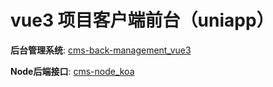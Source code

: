 # vue3 项目客户端前台（uniapp）

**后台管理系统**: [cms-back-management_vue3](https://github.com/deng-cl/cms-back-management_vue3)

**Node后端接口**: [cms-node_koa](https://github.com/deng-cl/cms-node_koa)
